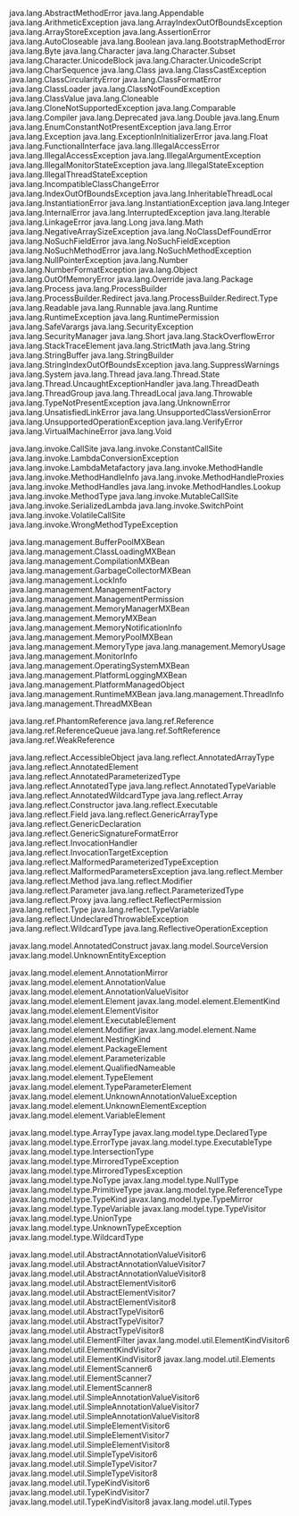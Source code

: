 
java.lang.AbstractMethodError
java.lang.Appendable
java.lang.ArithmeticException
java.lang.ArrayIndexOutOfBoundsException
java.lang.ArrayStoreException
java.lang.AssertionError
java.lang.AutoCloseable
java.lang.Boolean
java.lang.BootstrapMethodError
java.lang.Byte
java.lang.Character
java.lang.Character.Subset
java.lang.Character.UnicodeBlock
java.lang.Character.UnicodeScript
java.lang.CharSequence
java.lang.Class
java.lang.ClassCastException
java.lang.ClassCircularityError
java.lang.ClassFormatError
java.lang.ClassLoader
java.lang.ClassNotFoundException
java.lang.ClassValue
java.lang.Cloneable
java.lang.CloneNotSupportedException
java.lang.Comparable
java.lang.Compiler
java.lang.Deprecated
java.lang.Double
java.lang.Enum
java.lang.EnumConstantNotPresentException
java.lang.Error
java.lang.Exception
java.lang.ExceptionInInitializerError
java.lang.Float
java.lang.FunctionalInterface
java.lang.IllegalAccessError
java.lang.IllegalAccessException
java.lang.IllegalArgumentException
java.lang.IllegalMonitorStateException
java.lang.IllegalStateException
java.lang.IllegalThreadStateException
java.lang.IncompatibleClassChangeError
java.lang.IndexOutOfBoundsException
java.lang.InheritableThreadLocal
java.lang.InstantiationError
java.lang.InstantiationException
java.lang.Integer
java.lang.InternalError
java.lang.InterruptedException
java.lang.Iterable
java.lang.LinkageError
java.lang.Long
java.lang.Math
java.lang.NegativeArraySizeException
java.lang.NoClassDefFoundError
java.lang.NoSuchFieldError
java.lang.NoSuchFieldException
java.lang.NoSuchMethodError
java.lang.NoSuchMethodException
java.lang.NullPointerException
java.lang.Number
java.lang.NumberFormatException
java.lang.Object
java.lang.OutOfMemoryError
java.lang.Override
java.lang.Package
java.lang.Process
java.lang.ProcessBuilder
java.lang.ProcessBuilder.Redirect
java.lang.ProcessBuilder.Redirect.Type
java.lang.Readable
java.lang.Runnable
java.lang.Runtime
java.lang.RuntimeException
java.lang.RuntimePermission
java.lang.SafeVarargs
java.lang.SecurityException
java.lang.SecurityManager
java.lang.Short
java.lang.StackOverflowError
java.lang.StackTraceElement
java.lang.StrictMath
java.lang.String
java.lang.StringBuffer
java.lang.StringBuilder
java.lang.StringIndexOutOfBoundsException
java.lang.SuppressWarnings
java.lang.System
java.lang.Thread
java.lang.Thread.State
java.lang.Thread.UncaughtExceptionHandler
java.lang.ThreadDeath
java.lang.ThreadGroup
java.lang.ThreadLocal
java.lang.Throwable
java.lang.TypeNotPresentException
java.lang.UnknownError
java.lang.UnsatisfiedLinkError
java.lang.UnsupportedClassVersionError
java.lang.UnsupportedOperationException
java.lang.VerifyError
java.lang.VirtualMachineError
java.lang.Void

java.lang.invoke.CallSite
java.lang.invoke.ConstantCallSite
java.lang.invoke.LambdaConversionException
java.lang.invoke.LambdaMetafactory
java.lang.invoke.MethodHandle
java.lang.invoke.MethodHandleInfo
java.lang.invoke.MethodHandleProxies
java.lang.invoke.MethodHandles
java.lang.invoke.MethodHandles.Lookup
java.lang.invoke.MethodType
java.lang.invoke.MutableCallSite
java.lang.invoke.SerializedLambda
java.lang.invoke.SwitchPoint
java.lang.invoke.VolatileCallSite
java.lang.invoke.WrongMethodTypeException

java.lang.management.BufferPoolMXBean
java.lang.management.ClassLoadingMXBean
java.lang.management.CompilationMXBean
java.lang.management.GarbageCollectorMXBean
java.lang.management.LockInfo
java.lang.management.ManagementFactory
java.lang.management.ManagementPermission
java.lang.management.MemoryManagerMXBean
java.lang.management.MemoryMXBean
java.lang.management.MemoryNotificationInfo
java.lang.management.MemoryPoolMXBean
java.lang.management.MemoryType
java.lang.management.MemoryUsage
java.lang.management.MonitorInfo
java.lang.management.OperatingSystemMXBean
java.lang.management.PlatformLoggingMXBean
java.lang.management.PlatformManagedObject
java.lang.management.RuntimeMXBean
java.lang.management.ThreadInfo
java.lang.management.ThreadMXBean

java.lang.ref.PhantomReference
java.lang.ref.Reference
java.lang.ref.ReferenceQueue
java.lang.ref.SoftReference
java.lang.ref.WeakReference

java.lang.reflect.AccessibleObject
java.lang.reflect.AnnotatedArrayType
java.lang.reflect.AnnotatedElement
java.lang.reflect.AnnotatedParameterizedType
java.lang.reflect.AnnotatedType
java.lang.reflect.AnnotatedTypeVariable
java.lang.reflect.AnnotatedWildcardType
java.lang.reflect.Array
java.lang.reflect.Constructor
java.lang.reflect.Executable
java.lang.reflect.Field
java.lang.reflect.GenericArrayType
java.lang.reflect.GenericDeclaration
java.lang.reflect.GenericSignatureFormatError
java.lang.reflect.InvocationHandler
java.lang.reflect.InvocationTargetException
java.lang.reflect.MalformedParameterizedTypeException
java.lang.reflect.MalformedParametersException
java.lang.reflect.Member
java.lang.reflect.Method
java.lang.reflect.Modifier
java.lang.reflect.Parameter
java.lang.reflect.ParameterizedType
java.lang.reflect.Proxy
java.lang.reflect.ReflectPermission
java.lang.reflect.Type
java.lang.reflect.TypeVariable
java.lang.reflect.UndeclaredThrowableException
java.lang.reflect.WildcardType
java.lang.ReflectiveOperationException

javax.lang.model.AnnotatedConstruct
javax.lang.model.SourceVersion
javax.lang.model.UnknownEntityException

javax.lang.model.element.AnnotationMirror
javax.lang.model.element.AnnotationValue
javax.lang.model.element.AnnotationValueVisitor
javax.lang.model.element.Element
javax.lang.model.element.ElementKind
javax.lang.model.element.ElementVisitor
javax.lang.model.element.ExecutableElement
javax.lang.model.element.Modifier
javax.lang.model.element.Name
javax.lang.model.element.NestingKind
javax.lang.model.element.PackageElement
javax.lang.model.element.Parameterizable
javax.lang.model.element.QualifiedNameable
javax.lang.model.element.TypeElement
javax.lang.model.element.TypeParameterElement
javax.lang.model.element.UnknownAnnotationValueException
javax.lang.model.element.UnknownElementException
javax.lang.model.element.VariableElement

javax.lang.model.type.ArrayType
javax.lang.model.type.DeclaredType
javax.lang.model.type.ErrorType
javax.lang.model.type.ExecutableType
javax.lang.model.type.IntersectionType
javax.lang.model.type.MirroredTypeException
javax.lang.model.type.MirroredTypesException
javax.lang.model.type.NoType
javax.lang.model.type.NullType
javax.lang.model.type.PrimitiveType
javax.lang.model.type.ReferenceType
javax.lang.model.type.TypeKind
javax.lang.model.type.TypeMirror
javax.lang.model.type.TypeVariable
javax.lang.model.type.TypeVisitor
javax.lang.model.type.UnionType
javax.lang.model.type.UnknownTypeException
javax.lang.model.type.WildcardType

javax.lang.model.util.AbstractAnnotationValueVisitor6
javax.lang.model.util.AbstractAnnotationValueVisitor7
javax.lang.model.util.AbstractAnnotationValueVisitor8
javax.lang.model.util.AbstractElementVisitor6
javax.lang.model.util.AbstractElementVisitor7
javax.lang.model.util.AbstractElementVisitor8
javax.lang.model.util.AbstractTypeVisitor6
javax.lang.model.util.AbstractTypeVisitor7
javax.lang.model.util.AbstractTypeVisitor8
javax.lang.model.util.ElementFilter
javax.lang.model.util.ElementKindVisitor6
javax.lang.model.util.ElementKindVisitor7
javax.lang.model.util.ElementKindVisitor8
javax.lang.model.util.Elements
javax.lang.model.util.ElementScanner6
javax.lang.model.util.ElementScanner7
javax.lang.model.util.ElementScanner8
javax.lang.model.util.SimpleAnnotationValueVisitor6
javax.lang.model.util.SimpleAnnotationValueVisitor7
javax.lang.model.util.SimpleAnnotationValueVisitor8
javax.lang.model.util.SimpleElementVisitor6
javax.lang.model.util.SimpleElementVisitor7
javax.lang.model.util.SimpleElementVisitor8
javax.lang.model.util.SimpleTypeVisitor6
javax.lang.model.util.SimpleTypeVisitor7
javax.lang.model.util.SimpleTypeVisitor8
javax.lang.model.util.TypeKindVisitor6
javax.lang.model.util.TypeKindVisitor7
javax.lang.model.util.TypeKindVisitor8
javax.lang.model.util.Types

























